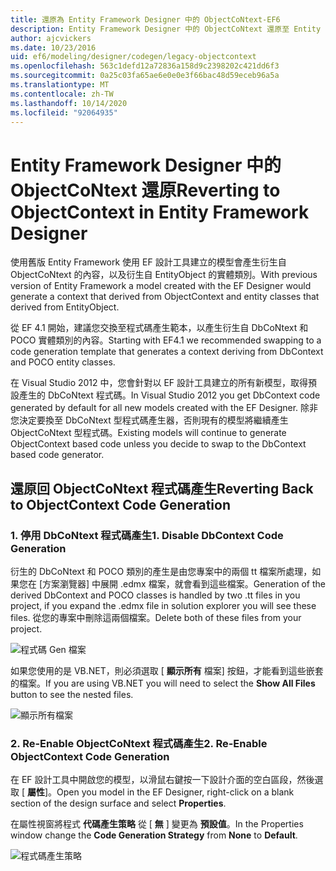 ```yaml
---
title: 還原為 Entity Framework Designer 中的 ObjectCoNtext-EF6
description: Entity Framework Designer 中的 ObjectCoNtext 還原至 Entity Framework 6
author: ajcvickers
ms.date: 10/23/2016
uid: ef6/modeling/designer/codegen/legacy-objectcontext
ms.openlocfilehash: 563c1defd12a72836a158d9c2398202c421dd6f3
ms.sourcegitcommit: 0a25c03fa65ae6e0e0e3f66bac48d59eceb96a5a
ms.translationtype: MT
ms.contentlocale: zh-TW
ms.lasthandoff: 10/14/2020
ms.locfileid: "92064935"
---
```

# <a name="reverting-to-objectcontext-in-entity-framework-designer"></a><span data-ttu-id="b5178-103">Entity Framework Designer 中的 ObjectCoNtext 還原</span><span class="sxs-lookup"><span data-stu-id="b5178-103">Reverting to ObjectContext in Entity Framework Designer</span></span>
<span data-ttu-id="b5178-104">使用舊版 Entity Framework 使用 EF 設計工具建立的模型會產生衍生自 ObjectCoNtext 的內容，以及衍生自 EntityObject 的實體類別。</span><span class="sxs-lookup"><span data-stu-id="b5178-104">With previous version of Entity Framework a model created with the EF Designer would generate a context that derived from ObjectContext and entity classes that derived from EntityObject.</span></span>

<span data-ttu-id="b5178-105">從 EF 4.1 開始，建議您交換至程式碼產生範本，以產生衍生自 DbCoNtext 和 POCO 實體類別的內容。</span><span class="sxs-lookup"><span data-stu-id="b5178-105">Starting with EF4.1 we recommended swapping to a code generation template that generates a context deriving from DbContext and POCO entity classes.</span></span>

<span data-ttu-id="b5178-106">在 Visual Studio 2012 中，您會針對以 EF 設計工具建立的所有新模型，取得預設產生的 DbCoNtext 程式碼。</span><span class="sxs-lookup"><span data-stu-id="b5178-106">In Visual Studio 2012 you get DbContext code generated by default for all new models created with the EF Designer.</span></span> <span data-ttu-id="b5178-107">除非您決定要換至 DbCoNtext 型程式碼產生器，否則現有的模型將繼續產生 ObjectCoNtext 型程式碼。</span><span class="sxs-lookup"><span data-stu-id="b5178-107">Existing models will continue to generate ObjectContext based code unless you decide to swap to the DbContext based code generator.</span></span>

## <a name="reverting-back-to-objectcontext-code-generation"></a><span data-ttu-id="b5178-108">還原回 ObjectCoNtext 程式碼產生</span><span class="sxs-lookup"><span data-stu-id="b5178-108">Reverting Back to ObjectContext Code Generation</span></span>

### <a name="1-disable-dbcontext-code-generation"></a><span data-ttu-id="b5178-109">1. 停用 DbCoNtext 程式碼產生</span><span class="sxs-lookup"><span data-stu-id="b5178-109">1. Disable DbContext Code Generation</span></span>

<span data-ttu-id="b5178-110">衍生的 DbCoNtext 和 POCO 類別的產生是由您專案中的兩個 tt 檔案所處理，如果您在 [方案瀏覽器] 中展開 .edmx 檔案，就會看到這些檔案。</span><span class="sxs-lookup"><span data-stu-id="b5178-110">Generation of the derived DbContext and POCO classes is handled by two .tt files in you project, if you expand the .edmx file in solution explorer you will see these files.</span></span> <span data-ttu-id="b5178-111">從您的專案中刪除這兩個檔案。</span><span class="sxs-lookup"><span data-stu-id="b5178-111">Delete both of these files from your project.</span></span>

![程式碼 Gen 檔案](~/ef6/media/codegenfiles.png)

<span data-ttu-id="b5178-113">如果您使用的是 VB.NET，則必須選取 [ **顯示所有** 檔案] 按鈕，才能看到這些嵌套的檔案。</span><span class="sxs-lookup"><span data-stu-id="b5178-113">If you are using VB.NET you will need to select the **Show All Files** button to see the nested files.</span></span>

![顯示所有檔案](~/ef6/media/showallfiles.png)

### <a name="2-re-enable-objectcontext-code-generation"></a><span data-ttu-id="b5178-115">2. Re-Enable ObjectCoNtext 程式碼產生</span><span class="sxs-lookup"><span data-stu-id="b5178-115">2. Re-Enable ObjectContext Code Generation</span></span>

<span data-ttu-id="b5178-116">在 EF 設計工具中開啟您的模型，以滑鼠右鍵按一下設計介面的空白區段，然後選取 [ **屬性**]。</span><span class="sxs-lookup"><span data-stu-id="b5178-116">Open you model in the EF Designer, right-click on a blank section of the design surface and select **Properties**.</span></span>

<span data-ttu-id="b5178-117">在屬性視窗將程式 **代碼產生策略** 從 [ **無** ] 變更為 **預設值**。</span><span class="sxs-lookup"><span data-stu-id="b5178-117">In the Properties window change the **Code Generation Strategy** from **None** to **Default**.</span></span>

![程式碼產生策略](~/ef6/media/codegenstrategy.png)
